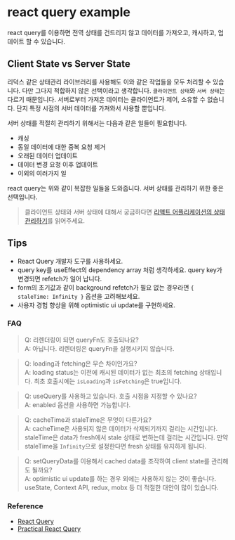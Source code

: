 # react query example

react query를 이용하면 전역 상태를 건드리지 않고 데이터를 가져오고, 캐시하고, 업데이트 할 수 있습니다.

## Client State vs Server State

리덕스 같은 상태관리 라이브러리를 사용해도 이와 같은 작업들을 모두 처리할 수 있습니다. 다만 그다지 적합하지 않은 선택이라고 생각합니다. `클라이언트 상태`와 `서버 상태`는 다르기 때문입니다. 서버로부터 가져온 데이터는 클라이언트가 제어, 소유할 수 없습니다. 단지 특정 시점의 서버 데이터를 가져와서 사용할 뿐입니다.

서버 상태를 적절히 관리하기 위해서는 다음과 같은 일들이 필요합니다.

- 캐싱
- 동일 데이터에 대한 중복 요청 제거
- 오래된 데이터 업데이트
- 데이터 변경 요청 이후 업데이트
- 이외의 여러가지 일

react query는 위와 같이 복잡한 일들을 도와줍니다. 서버 상태를 관리하기 위한 좋은 선택입니다.

> 클라이언트 상태와 서버 상태에 대해서 궁금하다면 [리액트 어플리케이션의 상태 관리하기](https://www.kenrhee.com/blog/react-application-state-management)를 읽어주세요.

## Tips

- React Query 개발자 도구를 사용하세요.
- query key를 useEffect의 dependency array 처럼 생각하세요. query key가 변경되면 refetch가 일어 납니다.
- form의 초기값과 같이 background refetch가 필요 없는 경우라면 `{ staleTime: Infinity }` 옵션을 고려해보세요.
- 사용자 경험 향상을 위해 optimistic ui update를 구현하세요.

### FAQ

> Q: 리렌더링이 되면 queryFn도 호출되나요?  
> A: 아닙니다. 리렌더링은 queryFn을 실행시키지 않습니다.

> Q: loading과 fetching은 무슨 차이인가요?  
> A: loading status는 이전에 캐시된 데이터가 없는 최초의 fetching 상태입니다. 최초 호출시에는 `isLoading`과 `isFetching`은 true입니다.

> Q: useQuery를 사용하고 있습니다. 호출 시점을 지정할 수 있나요?  
> A: enabled 옵션을 사용하면 가능합니다.

> Q: cacheTime과 staleTime은 무엇이 다른가요?  
> A: cacheTime은 사용되지 않은 데이터가 삭제되기까지 걸리는 시간입니다. staleTime은 data가 fresh에서 stale 상태로 변하는데 걸리는 시간입니다. 만약 staleTime을 `Infinity`으로 설정한다면 fresh 상태를 유지하게 됩니다.

> Q: setQueryData를 이용해서 cached data를 조작하여 client state를 관리해도 될까요?  
> A: optimistic ui update를 하는 경우 외에는 사용하지 않는 것이 좋습니다. useState, Context API, redux, mobx 등 더 적절한 대안이 많이 있습니다.

### Reference

- [React Query](https://react-query.tanstack.com/)
- [Practical React Query](https://tkdodo.eu/blog/practical-react-query)

